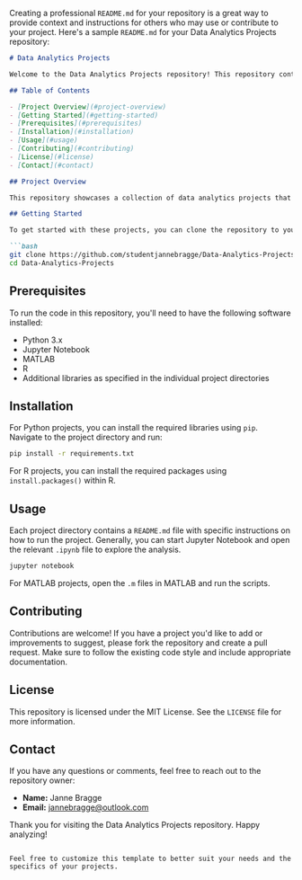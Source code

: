 Creating a professional `README.md` for your repository is a great way to provide context and instructions for others who may use or contribute to your project. Here's a sample `README.md` for your Data Analytics Projects repository:

```markdown
# Data Analytics Projects

Welcome to the Data Analytics Projects repository! This repository contains various data analytics projects created using a variety of tools and languages including Jupyter Notebook, Python, MATLAB, Hack, HTML, and R.

## Table of Contents

- [Project Overview](#project-overview)
- [Getting Started](#getting-started)
- [Prerequisites](#prerequisites)
- [Installation](#installation)
- [Usage](#usage)
- [Contributing](#contributing)
- [License](#license)
- [Contact](#contact)

## Project Overview

This repository showcases a collection of data analytics projects that demonstrate different techniques and methodologies in data analysis. Each project is contained in its own directory and includes all necessary files and documentation.

## Getting Started

To get started with these projects, you can clone the repository to your local machine and explore the individual project directories.

```bash
git clone https://github.com/studentjannebragge/Data-Analytics-Projects.git
cd Data-Analytics-Projects
```

## Prerequisites

To run the code in this repository, you'll need to have the following software installed:

- Python 3.x
- Jupyter Notebook
- MATLAB
- R
- Additional libraries as specified in the individual project directories

## Installation

For Python projects, you can install the required libraries using `pip`. Navigate to the project directory and run:

```bash
pip install -r requirements.txt
```

For R projects, you can install the required packages using `install.packages()` within R.

## Usage

Each project directory contains a `README.md` file with specific instructions on how to run the project. Generally, you can start Jupyter Notebook and open the relevant `.ipynb` file to explore the analysis.

```bash
jupyter notebook
```

For MATLAB projects, open the `.m` files in MATLAB and run the scripts.

## Contributing

Contributions are welcome! If you have a project you'd like to add or improvements to suggest, please fork the repository and create a pull request. Make sure to follow the existing code style and include appropriate documentation.

## License

This repository is licensed under the MIT License. See the `LICENSE` file for more information.

## Contact

If you have any questions or comments, feel free to reach out to the repository owner:

- **Name:** Janne Bragge
- **Email:** jannebragge@outlook.com

Thank you for visiting the Data Analytics Projects repository. Happy analyzing!
```

Feel free to customize this template to better suit your needs and the specifics of your projects.
